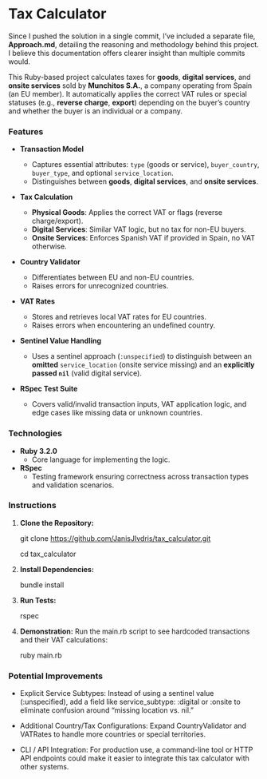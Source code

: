 # Tax Calculator

Since I pushed the solution in a single commit, I’ve included a separate file, **Approach.md**, detailing the reasoning and methodology behind this project. I believe this documentation offers clearer insight than multiple commits would.

This Ruby-based project calculates taxes for **goods**, **digital services**, and **onsite services** sold by **Munchitos S.A.**, a company operating from Spain (an EU member). It automatically applies the correct VAT rules or special statuses (e.g., **reverse charge**, **export**) depending on the buyer’s country and whether the buyer is an individual or a company.

### Features

- **Transaction Model**

  - Captures essential attributes: `type` (goods or service), `buyer_country`, `buyer_type`, and optional `service_location`.
  - Distinguishes between **goods**, **digital services**, and **onsite services**.

- **Tax Calculation**

  - **Physical Goods**: Applies the correct VAT or flags (reverse charge/export).
  - **Digital Services**: Similar VAT logic, but no tax for non-EU buyers.
  - **Onsite Services**: Enforces Spanish VAT if provided in Spain, no VAT otherwise.

- **Country Validator**

  - Differentiates between EU and non-EU countries.
  - Raises errors for unrecognized countries.

- **VAT Rates**

  - Stores and retrieves local VAT rates for EU countries.
  - Raises errors when encountering an undefined country.

- **Sentinel Value Handling**

  - Uses a sentinel approach (`:unspecified`) to distinguish between an **omitted** `service_location` (onsite service missing) and an **explicitly passed `nil`** (valid digital service).

- **RSpec Test Suite**
  - Covers valid/invalid transaction inputs, VAT application logic, and edge cases like missing data or unknown countries.

### Technologies

- **Ruby 3.2.0**
  - Core language for implementing the logic.
- **RSpec**
  - Testing framework ensuring correctness across transaction types and validation scenarios.

### Instructions

1. **Clone the Repository:**

   git clone https://github.com/JanisJIvdris/tax_calculator.git
   
   cd tax_calculator

3. **Install Dependencies:**

   bundle install

4. **Run Tests:**

   rspec

5. **Demonstration:**
   Run the main.rb script to see hardcoded transactions and their VAT calculations:

   ruby main.rb

### Potential Improvements

- Explicit Service Subtypes: Instead of using a sentinel value (:unspecified), add a field like service_subtype: :digital or :onsite to eliminate confusion around “missing location vs. nil.”

- Additional Country/Tax Configurations: Expand CountryValidator and VATRates to handle more countries or special territories.

- CLI / API Integration: For production use, a command-line tool or HTTP API endpoints could make it easier to integrate this tax calculator with other systems.
